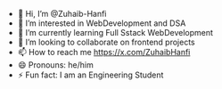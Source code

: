 - 👋 Hi, I’m @Zuhaib-Hanfi
- 👀 I’m interested in WebDevelopment and DSA
- 🌱 I’m currently learning Full Sstack WebDevelopment
- 💞️ I’m looking to collaborate on frontend projects
- 📫 How to reach me https://x.com/ZuhaibHanfi
- 😄 Pronouns: he/him
- ⚡ Fun fact: I am an Engineering Student

<!---
Zuhaib-Hanfi/Zuhaib-Hanfi is a ✨ special ✨ repository because its `README.md` (this file) appears on your GitHub profile.
You can click the Preview link to take a look at your changes.
--->
